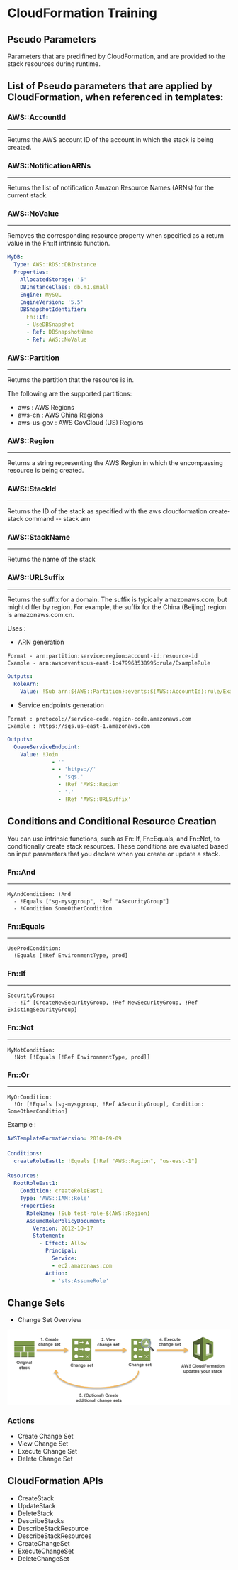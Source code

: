 # CloudFormation Training

## Pseudo Parameters

Parameters that are predifined by CloudFormation, and are provided to the stack resources during runtime.

List of Pseudo parameters that are applied by CloudFormation, when referenced in templates:
---
### AWS::AccountId
---
Returns the AWS account ID of the account in which the stack is being created.

### AWS::NotificationARNs
---

Returns the list of notification Amazon Resource Names (ARNs) for the current stack.

### AWS::NoValue
---
Removes the corresponding resource property when specified as a return value in the Fn::If intrinsic function. 

```yaml
MyDB:
  Type: AWS::RDS::DBInstance
  Properties:
    AllocatedStorage: '5'
    DBInstanceClass: db.m1.small
    Engine: MySQL
    EngineVersion: '5.5'
    DBSnapshotIdentifier:
      Fn::If:
      - UseDBSnapshot
      - Ref: DBSnapshotName
      - Ref: AWS::NoValue

```
### AWS::Partition
---
Returns the partition that the resource is in.

The following are the supported partitions:
- aws : AWS Regions
- aws-cn : AWS China Regions
- aws-us-gov : AWS GovCloud (US) Regions

### AWS::Region
---
Returns a string representing the AWS Region in which the encompassing resource is being created.

### AWS::StackId
---
Returns the ID of the stack as specified with the aws cloudformation create-stack command -- stack arn

### AWS::StackName
---
Returns the name of the stack


### AWS::URLSuffix
---

Returns the suffix for a domain. The suffix is typically amazonaws.com, but might differ by region. For example, the suffix for the China (Beijing) region is amazonaws.com.cn. 


Uses :

- ARN generation
```
Format - arn:partition:service:region:account-id:resource-id
Example - arn:aws:events:us-east-1:479963538995:rule/ExampleRule
```

```yaml
Outputs:
  RoleArn:
    Value: !Sub arn:${AWS::Partition}:events:${AWS::AccountId}:rule/ExampleRule
```

- Service endpoints generation

```
Format : protocol://service-code.region-code.amazonaws.com
Example : https://sqs.us-east-1.amazonaws.com
```

```yaml
Outputs:
  QueueServiceEndpoint:
    Value: !Join
              - ''
              - - 'https://'
                - 'sqs.'
                - !Ref 'AWS::Region'
                - '.'
                - !Ref 'AWS::URLSuffix'
```

## Conditions and Conditional Resource Creation

You can use intrinsic functions, such as Fn::If, Fn::Equals, and Fn::Not, to conditionally create stack resources. These conditions are evaluated based on input parameters that you declare when you create or update a stack. 

### Fn::And
---
```
MyAndCondition: !And
  - !Equals ["sg-mysggroup", !Ref "ASecurityGroup"]
  - !Condition SomeOtherCondition
```

### Fn::Equals
---

```
UseProdCondition:
  !Equals [!Ref EnvironmentType, prod]
```
### Fn::If
---

```
SecurityGroups:
  - !If [CreateNewSecurityGroup, !Ref NewSecurityGroup, !Ref ExistingSecurityGroup]
```
### Fn::Not
---

```
MyNotCondition:
  !Not [!Equals [!Ref EnvironmentType, prod]]
```
### Fn::Or
---

```
MyOrCondition:
  !Or [!Equals [sg-mysggroup, !Ref ASecurityGroup], Condition: SomeOtherCondition]
```

Example :

```yaml
AWSTemplateFormatVersion: 2010-09-09

Conditions:
  createRoleEast1: !Equals [!Ref "AWS::Region", "us-east-1"]

Resources:
  RootRoleEast1:
    Condition: createRoleEast1
    Type: 'AWS::IAM::Role'
    Properties:
      RoleName: !Sub test-role-${AWS::Region}
      AssumeRolePolicyDocument:
        Version: 2012-10-17
        Statement:
          - Effect: Allow
            Principal:
              Service:
              - ec2.amazonaws.com
            Action:
              - 'sts:AssumeRole'
```

## Change Sets

- Change Set Overview

![alt text](images/ChangeSet.png "ChangeSet Overview")

### Actions
- Create Change Set
- View Change Set
- Execute Change Set
- Delete Change Set

## CloudFormation APIs

- CreateStack
- UpdateStack
- DeleteStack
- DescribeStacks
- DescribeStackResource
- DescribeStackResources
- CreateChangeSet
- ExecuteChangeSet
- DeleteChangeSet
